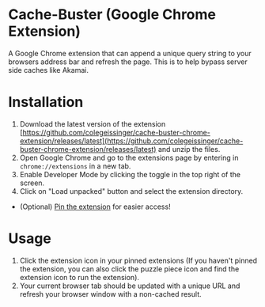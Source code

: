 # Cache-Buster (Google Chrome Extension)
A Google Chrome extension that can append a unique query string to your browsers address bar and refresh the page. This is to help bypass server side caches like Akamai.

# Installation
1. Download the latest version of the extension [https://github.com/colegeissinger/cache-buster-chrome-extension/releases/latest](https://github.com/colegeissinger/cache-buster-chrome-extension/releases/latest) and unzip the files.
1. Open Google Chrome and go to the extensions page by entering in `chrome://extensions` in a new tab.
1. Enable Developer Mode by clicking the toggle in the top right of the screen.
1. Click on "Load unpacked" button and select the extension directory.
* (Optional) [Pin the extension](https://www.howtogeek.com/683099/how-to-pin-and-unpin-extensions-from-the-chrome-toolbar/) for easier access!

# Usage
1. Click the extension icon in your pinned extensions (If you haven't pinned the extension, you can also click the puzzle piece icon and find the extension icon to run the extension).
1. Your current browser tab should be updated with a unique URL and refresh your browser window with a non-cached result.
